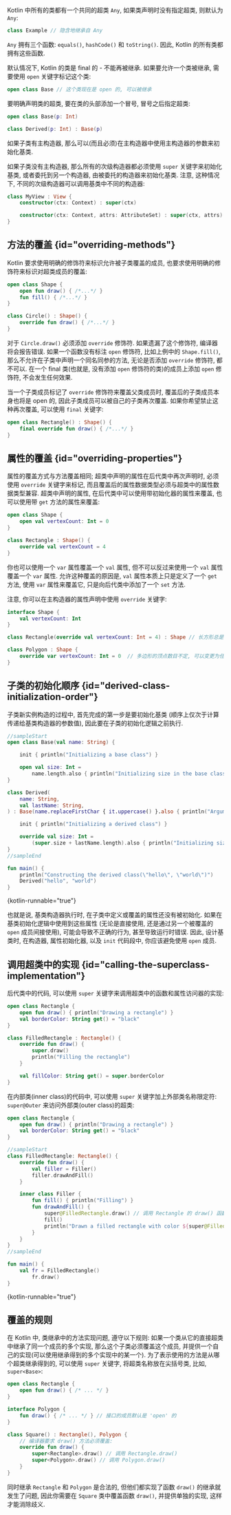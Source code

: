 [//]: # (title: 继承)

Kotlin 中所有的类都有一个共同的超类 `Any`, 如果类声明时没有指定超类, 则默认为 `Any`:

```kotlin
class Example // 隐含地继承自 Any
```

`Any` 拥有三个函数: `equals()`, `hashCode()` 和 `toString()`. 因此, Kotlin 的所有类都拥有这些函数.

默认情况下, Kotlin 的类是 final 的 - 不能再被继承.
如果要允许一个类被继承, 需要使用 `open` 关键字标记这个类:

```kotlin
open class Base // 这个类现在是 open 的, 可以被继承

```

要明确声明类的超类, 要在类的头部添加一个冒号, 冒号之后指定超类:

```kotlin
open class Base(p: Int)

class Derived(p: Int) : Base(p)
```

如果子类有主构造器, 那么可以(而且必须)在主构造器中使用主构造器的参数来初始化基类.

如果子类没有主构造器, 那么所有的次级构造器都必须使用 `super` 关键字来初始化基类,
或者委托到另一个构造器, 由被委托的构造器来初始化基类.
注意, 这种情况下, 不同的次级构造器可以调用基类中不同的构造器:

```kotlin
class MyView : View {
    constructor(ctx: Context) : super(ctx)

    constructor(ctx: Context, attrs: AttributeSet) : super(ctx, attrs)
}
```

## 方法的覆盖 {id="overriding-methods"}

Kotlin 要求使用明确的修饰符来标识允许被子类覆盖的成员, 也要求使用明确的修饰符来标识对超类成员的覆盖:

```kotlin
open class Shape {
    open fun draw() { /*...*/ }
    fun fill() { /*...*/ }
}

class Circle() : Shape() {
    override fun draw() { /*...*/ }
}
```

对于 `Circle.draw()` 必须添加 `override` 修饰符. 如果遗漏了这个修饰符, 编译器将会报告错误.
如果一个函数没有标注 `open` 修饰符, 比如上例中的 `Shape.fill()`, 那么不允许在子类中声明一个同名同参的方法,
无论是否添加 `override` 修饰符, 都不可以.
在一个 final 类(也就是, 没有添加 `open` 修饰符的类)的成员上添加 `open` 修饰符, 不会发生任何效果.

当一个子类成员标记了 `override` 修饰符来覆盖父类成员时, 覆盖后的子类成员本身也将是 open 的,
因此子类成员可以被自己的子类再次覆盖.
如果你希望禁止这种再次覆盖, 可以使用 `final` 关键字:

```kotlin
open class Rectangle() : Shape() {
    final override fun draw() { /*...*/ }
}
```

## 属性的覆盖 {id="overriding-properties"}

属性的覆盖方式与方法覆盖相同; 超类中声明的属性在后代类中再次声明时, 必须使用 `override` 关键字来标记,
而且覆盖后的属性数据类型必须与超类中的属性数据类型兼容.
超类中声明的属性, 在后代类中可以使用带初始化器的属性来覆盖, 也可以使用带 `get` 方法的属性来覆盖:

```kotlin
open class Shape {
    open val vertexCount: Int = 0
}

class Rectangle : Shape() {
    override val vertexCount = 4
}
```

你也可以使用一个 `var` 属性覆盖一个 `val` 属性, 但不可以反过来使用一个 `val` 属性覆盖一个 `var` 属性.
允许这种覆盖的原因是, `val` 属性本质上只是定义了一个 `get` 方法,
使用 `var` 属性来覆盖它, 只是向后代类中添加了一个 `set` 方法.

注意, 你可以在主构造器的属性声明中使用 `override` 关键字:

```kotlin
interface Shape {
    val vertexCount: Int
}

class Rectangle(override val vertexCount: Int = 4) : Shape // 长方形总是拥有 4 个顶点

class Polygon : Shape {
    override var vertexCount: Int = 0  // 多边形的顶点数目不定, 可以变更为任何数字
}
```

## 子类的初始化顺序 {id="derived-class-initialization-order"}

子类新实例构造的过程中, 首先完成的第一步是要初始化基类 (顺序上仅次于计算传递给基类构造器的参数值),
因此要在子类的初始化逻辑之前执行.

```kotlin
//sampleStart
open class Base(val name: String) {

    init { println("Initializing a base class") }

    open val size: Int =
        name.length.also { println("Initializing size in the base class: $it") }
}

class Derived(
    name: String,
    val lastName: String,
) : Base(name.replaceFirstChar { it.uppercase() }.also { println("Argument for the base class: $it") }) {

    init { println("Initializing a derived class") }

    override val size: Int =
        (super.size + lastName.length).also { println("Initializing size in the derived class: $it") }
}
//sampleEnd

fun main() {
    println("Constructing the derived class(\"hello\", \"world\")")
    Derived("hello", "world")
}
```
{kotlin-runnable="true"}

也就是说, 基类构造器执行时, 在子类中定义或覆盖的属性还没有被初始化.
如果在基类初始化逻辑中使用到这些属性
(无论是直接使用, 还是通过另一个被覆盖的 `open` 成员间接使用),
可能会导致不正确的行为, 甚至导致运行时错误.
因此, 设计基类时, 在构造器, 属性初始化器, 以及 `init` 代码段中, 你应该避免使用 `open` 成员.

## 调用超类中的实现 {id="calling-the-superclass-implementation"}

后代类中的代码, 可以使用 `super` 关键字来调用超类中的函数和属性访问器的实现:

```kotlin
open class Rectangle {
    open fun draw() { println("Drawing a rectangle") }
    val borderColor: String get() = "black"
}

class FilledRectangle : Rectangle() {
    override fun draw() {
        super.draw()
        println("Filling the rectangle")
    }

    val fillColor: String get() = super.borderColor
}
```

在内部类(inner class)的代码中, 可以使用 `super` 关键字加上外部类名称限定符: `super@Outer`
来访问外部类(outer class)的超类:

```kotlin
open class Rectangle {
    open fun draw() { println("Drawing a rectangle") }
    val borderColor: String get() = "black"
}

//sampleStart
class FilledRectangle: Rectangle() {
    override fun draw() {
        val filler = Filler()
        filler.drawAndFill()
    }

    inner class Filler {
        fun fill() { println("Filling") }
        fun drawAndFill() {
            super@FilledRectangle.draw() // 调用 Rectangle 的 draw() 函数实现
            fill()
            println("Drawn a filled rectangle with color ${super@FilledRectangle.borderColor}") // 使用 Rectangle 的 borderColor 属性的 get() 函数
        }
    }
}
//sampleEnd

fun main() {
    val fr = FilledRectangle()
        fr.draw()
}
```
{kotlin-runnable="true"}

## 覆盖的规则

在 Kotlin 中, 类继承中的方法实现问题, 遵守以下规则: 如果一个类从它的直接超类中继承了同一个成员的多个实现,
那么这个子类必须覆盖这个成员, 并提供一个自己的实现(可以使用继承得到的多个实现中的某一个).
为了表示使用的方法是从哪个超类继承得到的, 可以使用 `super` 关键字, 将超类名称放在尖括号类, 比如, `super<Base>`:

```kotlin
open class Rectangle {
    open fun draw() { /* ... */ }
}

interface Polygon {
    fun draw() { /* ... */ } // 接口的成员默认是 'open' 的
}

class Square() : Rectangle(), Polygon {
    // 编译器要求 draw() 方法必须覆盖:
    override fun draw() {
        super<Rectangle>.draw() // 调用 Rectangle.draw()
        super<Polygon>.draw() // 调用 Polygon.draw()
    }
}
```

同时继承 `Rectangle` 和 `Polygon` 是合法的,
但他们都实现了函数 `draw()` 的继承就发生了问题, 因此你需要在 `Square` 类中覆盖函数 `draw()`,
并提供单独的实现, 这样才能消除歧义.

